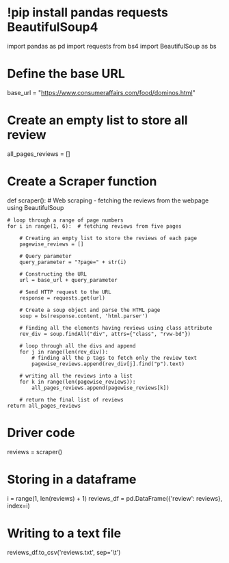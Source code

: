 # !pip install pandas requests BeautifulSoup4

import pandas as pd
import requests
from bs4 import BeautifulSoup as bs

# Define the base URL
base_url = "https://www.consumeraffairs.com/food/dominos.html"

# Create an empty list to store all review
all_pages_reviews = []


# Create a Scraper function
def scraper():
    # Web scraping - fetching the reviews from the webpage using BeautifulSoup

    # loop through a range of page numbers
    for i in range(1, 6):  # fetching reviews from five pages

        # Creating an empty list to store the reviews of each page
        pagewise_reviews = []

        # Query parameter
        query_parameter = "?page=" + str(i)

        # Constructing the URL
        url = base_url + query_parameter

        # Send HTTP request to the URL
        response = requests.get(url)

        # Create a soup object and parse the HTML page
        soup = bs(response.content, 'html.parser')

        # Finding all the elements having reviews using class attribute
        rev_div = soup.findAll("div", attrs={"class", "rvw-bd"})

        # loop through all the divs and append
        for j in range(len(rev_div)):
            # finding all the p tags to fetch only the review text
            pagewise_reviews.append(rev_div[j].find("p").text)

        # writing all the reviews into a list
        for k in range(len(pagewise_reviews)):
            all_pages_reviews.append(pagewise_reviews[k])

        # return the final list of reviews
    return all_pages_reviews


# Driver code
reviews = scraper()

# Storing in a dataframe
i = range(1, len(reviews) + 1)
reviews_df = pd.DataFrame({'review': reviews}, index=i)

# Writing to a text file
reviews_df.to_csv('reviews.txt', sep='\t')
